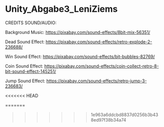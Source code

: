 # Unity_Abgabe3_LeniZiems

CREDITS SOUND/AUDIO:

Background Music:
https://pixabay.com/sound-effects/8bit-mix-56351/

Dead Sound Effect:
https://pixabay.com/sound-effects/retro-explode-2-236688/

Win Sound Effect:
https://pixabay.com/sound-effects/bit-bubbles-82769/

Coin Sound Effect:
https://pixabay.com/sound-effects/coin-collect-retro-8-bit-sound-effect-145251/

Jump Sound Effect:
https://pixabay.com/sound-effects/retro-jump-3-236683/

<<<<<<< HEAD

=======
>>>>>>> 1e963a6ddcbd8837d0256b3b438ed97f38b34a74
